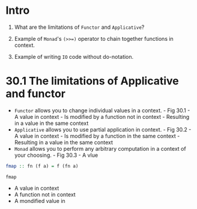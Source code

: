 # Intro

1. What are the limitations of `Functor` and `Applicative`?

2. Example of `Monad`'s `(>>=)` operator to chain together functions in context.

3. Example of writing `IO` code without do-notation.


# 30.1 The limitations of Applicative and functor

- `Functor` allows you to change individual values in a context.
      - Fig 30.1
            - A value in context 
            - Is modified by a function not in context 
            - Resulting in a value in the same context
- `Applicative` allows you to use partial application in context.
      - Fig 30.2
            - A value in context
            - Is modified by a function in the same context
            - Resulting in a value in the same context
- `Monad` allows you to perform any arbitrary computation in a context of your choosing.
      - Fig 30.3
            - A vlue 



```haskell
fmap :: fn (f a) = f (fn a)
```

`fmap`
- A value in context
- A function not in context
- A mondified value in 